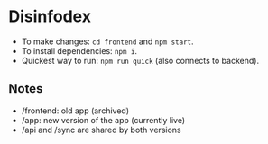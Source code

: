 # Disinfodex

* To make changes: `cd frontend` and `npm start`.
* To install dependencies: `npm i`.
* Quickest way to run: `npm run quick` (also connects to backend).


## Notes

* /frontend: old app (archived)
* /app: new version of the app (currently live)
* /api and /sync are shared by both versions